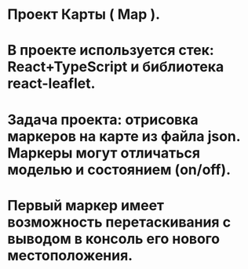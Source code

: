 # Проект Карты ( Map ).
# В проекте используется стек: React+TypeScript и библиотека react-leaflet.
# Задача проекта: отрисовка маркеров на карте из файла json. Маркеры могут отличаться моделью и состоянием (on/off).
# Первый маркер имеет возможность перетаскивания с выводом в консоль его нового местоположения.

